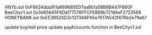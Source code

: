 HNYb.sol
0xF6624dda911a669685ED7aaBb1a5BB6B447FB60F
BeeCityv1.sol
0x3d65845F6Da177576FFCFEB88b72186eF2723568
HONEYBANK.sol
0xEE3B025D3c1373ABF65e7617A542f676b2e79a67








update buy/sell price
update payAccounts function in BeeCityv1.sol